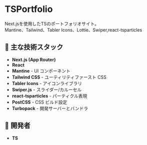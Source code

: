 # TSPortfolio

Next.jsを使用したTSのポートフォリオサイト。  
Mantine、Tailwind、Tabler Icons、Lottie、Swiper,react-tsparticles

## 🔹 主な技術スタック

- **Next.js (App Router)**
- **React**
- **Mantine** - UI コンポーネント
- **Tailwind CSS** - ユーティリティファースト CSS
- **Tabler Icons** - アイコンライブラリ
- **Swiper.js** - スライダー/カルーセル
- **react-tsparticles** - パーティクル表現
- **PostCSS** - CSS ビルド設定
- **Turbopack** - 開発サーバーとバンドラ

## 🔹 開発者
- **TS**